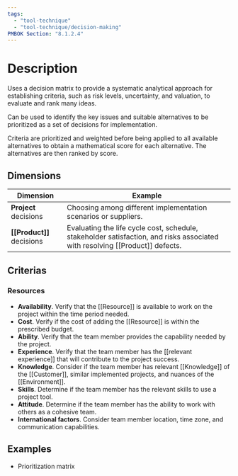 ```yaml
---
tags:
  - "tool-technique"
  - "tool-technique/decision-making"
PMBOK Section: "8.1.2.4"
---
```

# Description
Uses a decision matrix to provide a systematic analytical approach for establishing criteria, such as risk levels, uncertainty, and valuation, to evaluate and rank many ideas.

Can be used to identify the key issues and suitable alternatives to be prioritized as a set of decisions for implementation.

Criteria are prioritized and weighted before being applied to all available alternatives to obtain a mathematical score for each alternative. The alternatives are then ranked by score.
## Dimensions
| Dimension | Example |
| ---- | ---- |
| **Project** decisions | Choosing among different implementation scenarios or suppliers. |
| **[[Product]]** decisions | Evaluating the life cycle cost, schedule, stakeholder satisfaction, and risks associated with resolving [[Product]] defects. |
## Criterias
### Resources
- **Availability**. Verify that the [[Resource]] is available to work on the project within the time period needed.
- **Cost**. Verify if the cost of adding the [[Resource]] is within the prescribed budget.
- **Ability**. Verify that the team member provides the capability needed by the project.
- **Experience**. Verify that the team member has the [[relevant experience]] that will contribute to the project success.
- **Knowledge**. Consider if the team member has relevant [[Knowledge]] of the [[Customer]], similar implemented projects, and nuances of the [[Environment]].
- **Skills**. Determine if the team member has the relevant skills to use a project tool.
- **Attitude**. Determine if the team member has the ability to work with others as a cohesive team.
- **International factors**. Consider team member location, time zone, and communication capabilities.
## Examples
- Prioritization matrix

